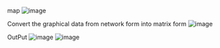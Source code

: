 map
![image](https://github.com/user-attachments/assets/01ef79da-4b64-4638-bf11-6f6b7224b481)

Convert the graphical data from network form into matrix form
![image](https://github.com/user-attachments/assets/a6f0bc30-760f-40b1-8888-71c5a0540b8a)

OutPut
![image](https://github.com/user-attachments/assets/bc444026-ef48-43a3-8eda-51f824d4b769)
![image](https://github.com/user-attachments/assets/9b227377-ebb0-42de-a890-5d26d0b3cca8)
